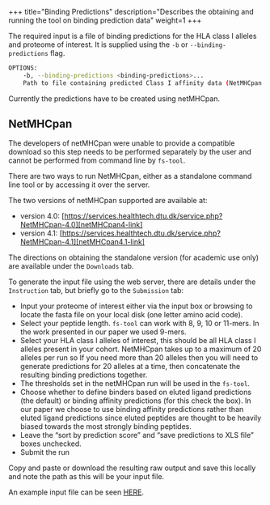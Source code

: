 +++
title="Binding Predictions"
description="Describes the obtaining and running the tool on binding prediction data"
weight=1
+++

The required input is a file of binding predictions for the HLA class I alleles and proteome of interest.
It is supplied using the `-b` or `--binding-predictions` flag.

```sh
OPTIONS:                                                                                                                                 
    -b, --binding-predictions <binding-predictions>... 
	Path to file containing predicted Class I affinity data (NetMHCpan results) 
```

Currently the predictions have to be created using netMHCpan.

## NetMHCpan

The developers of netMHCpan were unable to provide a compatible download so this step needs to be performed separately by the user
and cannot be performed from command line by `fs-tool`. 

There are two ways to run NetMHCpan, either as a standalone command line tool or by accessing it over the server. 

The two versions of netMHCpan supported are available at:

- version 4.0: [https://services.healthtech.dtu.dk/service.php?NetMHCpan-4.0][netMHCpan4-link]
- version 4.1: [https://services.healthtech.dtu.dk/service.php?NetMHCpan-4.1][netMHCpan4.1-link]

The directions on obtaining the standalone version (for academic use only) are available under the `Downloads` tab.

To generate the input file using the web server, there are details under the `Instruction` tab, but briefly go to the 
`Submission` tab:

- Input your proteome of interest either via the input box or browsing to locate the fasta file on your local disk (one letter amino acid code).
- Select your peptide length. `fs-tool` can work with 8, 9, 10 or 11-mers. In the work presented in our paper we used 9-mers.
- Select your HLA class I alleles of interest, this should be all HLA class I alleles present in your cohort. 
NetMHCpan takes up to a maximum of 20 alleles per run so If you need more than 20 alleles then you will need to generate predictions for 20 alleles at a time, then concatenate the resulting binding predictions together.
- The thresholds set in the netMHCpan run will be used in the `fs-tool`.
- Choose whether to define binders based on eluted ligand predictions (the default) or binding affinity predictions (for this check the box). 
In our paper we choose to use binding affinity predictions rather than eluted ligand predictions since eluted peptides are thought to be heavily biased towards the most strongly binding peptides.
- Leave the “sort by prediction score” and “save predictions to XLS file” boxes  unchecked.
- Submit the run

Copy and paste or download the resulting raw output and save this locally and note the path as this will be your input file.

An example input file can be seen [HERE](https://raw.githubusercontent.com/bjohnnyd/fs-tool/master/tests/input/binding_predictions/netmhcpan_wBA.txt).


[netMHCpan4-link]: https://services.healthtech.dtu.dk/service.php?NetMHCpan-4.0 
[netMHCpan4.1-link]: https://services.healthtech.dtu.dk/service.php?NetMHCpan-4.1 
